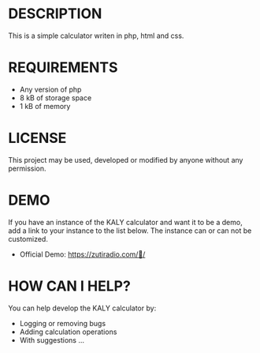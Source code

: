 # DESCRIPTION
This is a simple calculator writen in php, html and css.
# REQUIREMENTS
* Any version of php
* 8 kB of storage space
* 1 kB of memory
# LICENSE
This project may be used, developed or modified by anyone without any permission.
# DEMO
If you have an instance of the KALY calculator and want it to be a demo, add a link to your instance to the list below.
The instance can or can not be customized. 
* Official Demo: https://zutiradio.com/🧾/
# HOW CAN I HELP?
You can help develop the KALY calculator by:
* Logging or removing bugs
*  Adding calculation operations
* With suggestions ...

